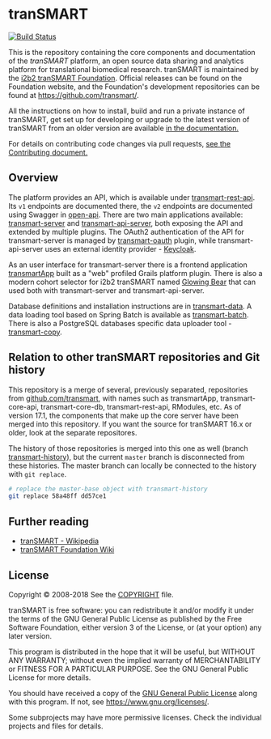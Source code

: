 # tranSMART
[![Build Status](https://travis-ci.org/thehyve/transmart-core.svg?branch=master)](https://travis-ci.org/thehyve/transmart-core/branches)

This is the repository containing the core components and documentation of the _tranSMART_ platform,
an open source data sharing and analytics platform for translational biomedical research. tranSMART
is maintained by the [i2b2 tranSMART Foundation](http://transmartfoundation.org). Official releases
can be found on the Foundation website, and the Foundation's development repositories
can be found at <https://github.com/transmart/>.

All the instructions on how to install, build and run a private instance of tranSMART, get set up for developing or upgrade to the latest version of tranSMART from an older version are available [in the documentation.](docs/README.md)

For details on contributing code changes via pull requests, [see the Contributing document.](CONTRIBUTING.md)

## Overview

The platform provides an API, which is available under [transmart-rest-api](transmart-rest-api).
Its `v1` endpoints are documented there, the `v2` endpoints are documented using Swagger in [open-api](open-api).
There are two main applications available: [transmart-server](transmart-server) and [transmart-api-server](transmart-api-server), both exposing the API and extended by multiple plugins.
The OAuth2 authentication of the API for transmart-server is managed by [transmart-oauth](transmart-oauth) plugin, while transmart-api-server uses an external identity provider - [Keycloak](https://www.keycloak.org/).

As an user interface for transmart-server there is a frontend application [transmartApp](transmartApp) built as a "web" profiled Grails platform plugin. There is also a modern cohort selector for i2b2 tranSMART named [Glowing Bear](https://github.com/thehyve/glowing-bear) that can used both with transmart-server and transmart-api-server.


Database definitions and installation instructions are in [transmart-data](transmart-data).
A data loading tool based on Spring Batch is available as [transmart-batch](transmart-batch).
There is also a PostgreSQL databases specific data uploader tool - [transmart-copy](transmart-copy).


## Relation to other tranSMART repositories and Git history

This repository is a merge of several, previously separated, repositories from [github.com/transmart](https://github.com/transmart/),
with names such as transmartApp, transmart-core-api, transmart-core-db, transmart-rest-api, RModules, etc.
As of version 17.1, the components that make up the core server have been merged into this repository.
If you want the source for tranSMART 16.x or older, look at the separate repositores.

The history of those repositories is merged into this one as well (branch [transmart-history](../../tree/transmart-history)),
but the current `master` branch is disconnected from these histories.
The master branch can locally be connected to the history with `git replace`.
```bash
# replace the master-base object with transmart-history
git replace 58a48ff dd57ce1
```

## Further reading

* [tranSMART - Wikipedia](https://en.wikipedia.org/wiki/TranSMART)
* [tranSMART Foundation Wiki](https://wiki.transmartfoundation.org/)

## License

Copyright &copy; 2008-2018
See the [COPYRIGHT](COPYRIGHT) file.

tranSMART is free software: you can redistribute it and/or modify it under the terms of the GNU General Public License as published by the Free Software Foundation, either version 3 of the License, or (at your option) any later version.

This program is distributed in the hope that it will be useful,
but WITHOUT ANY WARRANTY; without even the implied warranty of
MERCHANTABILITY or FITNESS FOR A PARTICULAR PURPOSE.  See the
GNU General Public License for more details.

You should have received a copy of the [GNU General Public License](LICENSE) along with this program. If not, see https://www.gnu.org/licenses/.


Some subprojects may have more permissive licenses. Check the individual projects and files for details.


